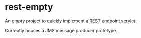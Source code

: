 rest-empty
=============

An empty project to quickly implement a REST endpoint servlet.

Currently houses a JMS message producer prototype.
